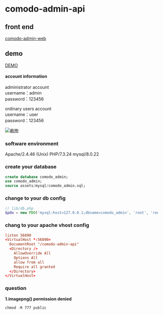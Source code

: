 # comodo-admin-api

## front end
[comodo-admin-web](https://github.com/xtthaop/comodo-admin-web.git)

## demo
[DEMO](https://zxctb.top:8081)

#### account information   
administrator account   
username：admin    
password：123456   

ordinary users account   
username：user   
password：123456   

![截图](https://github.com/xtthaop/image-lib/blob/master/image/screenshot.png?raw=true)

### software environment
Apache/2.4.46 (Unix)
PHP/7.3.24
mysql/8.0.22

### create your database
```sql
create database comodo_admin;
use comodo_admin;
source assets/mysql/comodo_admin.sql;
```

### change to your db config
```php
// lib/db.php
$pdo = new PDO('mysql:host=127.0.0.1;dbname=comodo_admin', 'root', 'root');
```

### chang to your apache vhost config
```conf
listen 56890
<VirtualHost *:56890>
  DocumentRoot "/comodo-admin-api"
  <Directory />
    AllowOverride All
    Options All
    allow from all
    Require all granted
  </Directory>
</VirtualHost>
```

### question
**1.imagepng() permission denied**
```
chmod -R 777 public
```

